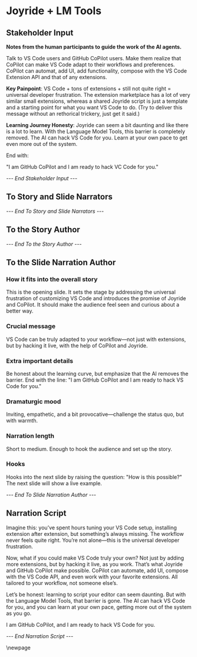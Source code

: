 # Joyride + LM Tools

## Stakeholder Input

**Notes from the human participants to guide the work of the AI agents.**

Talk to VS Code users and GitHub CoPilot users. Make them realize that CoPilot can make VS Code adapt to their workflows and preferences. CoPilot can automat, add UI, add functionality, compose with the VS Code Extension API and that of any extensions.

**Key Painpoint**: VS Code + tons of extensions + still not quite right = universal developer frustration. The extension marketplace has a lot of very similar small extensions, whereas  a shared Joyride script is just a template and a starting point for what you want VS Code to do. (Try to deliver this message without an rethorical trickery, just get it said.)

**Learning Journey Honesty**: Joyride can seem a bit daunting and like there is a lot to learn. With the Language Model Tools, this barrier is completely removed. The AI can hack VS Code for you. Learn at your own pace to get even more out of the system.

End with:

"I am GitHub CoPilot and I am ready to hack VC Code for you."

*--- End Stakeholder Input ---*

## To Story and Slide Narrators

*--- End To Story and Slide Narrators ---*

## To the Story Author

*--- End To the Story Author ---*


## To the Slide Narration Author

### How it fits into the overall story
This is the opening slide. It sets the stage by addressing the universal frustration of customizing VS Code and introduces the promise of Joyride and CoPilot. It should make the audience feel seen and curious about a better way.

### Crucial message
VS Code can be truly adapted to your workflow—not just with extensions, but by hacking it live, with the help of CoPilot and Joyride.

### Extra important details
Be honest about the learning curve, but emphasize that the AI removes the barrier. End with the line: "I am GitHub CoPilot and I am ready to hack VS Code for you."

### Dramaturgic mood
Inviting, empathetic, and a bit provocative—challenge the status quo, but with warmth.

### Narration length
Short to medium. Enough to hook the audience and set up the story.

### Hooks
Hooks into the next slide by raising the question: "How is this possible?" The next slide will show a live example.

*--- End To Slide Narration Author ---*

## Narration Script

Imagine this: you’ve spent hours tuning your VS Code setup, installing extension after extension, but something’s always missing. The workflow never feels quite right. You’re not alone—this is the universal developer frustration.

Now, what if you could make VS Code truly your own? Not just by adding more extensions, but by hacking it live, as you work. That’s what Joyride and GitHub CoPilot make possible. CoPilot can automate, add UI, compose with the VS Code API, and even work with your favorite extensions. All tailored to your workflow, not someone else’s.

Let’s be honest: learning to script your editor can seem daunting. But with the Language Model Tools, that barrier is gone. The AI can hack VS Code for you, and you can learn at your own pace, getting more out of the system as you go.

I am GitHub CoPilot, and I am ready to hack VS Code for you.

*--- End Narration Script ---*


\newpage